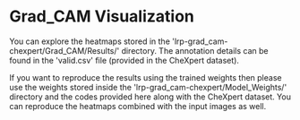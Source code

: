 
# Grad_CAM Visualization

You can explore the heatmaps stored in the 'lrp-grad_cam-chexpert/Grad_CAM/Results/' directory. The annotation details can be found in the 'valid.csv' file (provided in the CheXpert dataset).

If you want to reproduce the results using the trained weights then please use the weights stored inside the 'lrp-grad_cam-chexpert/Model_Weights/' directory and the codes provided here along with the CheXpert dataset. You can reproduce the heatmaps combined with the input images as well.

